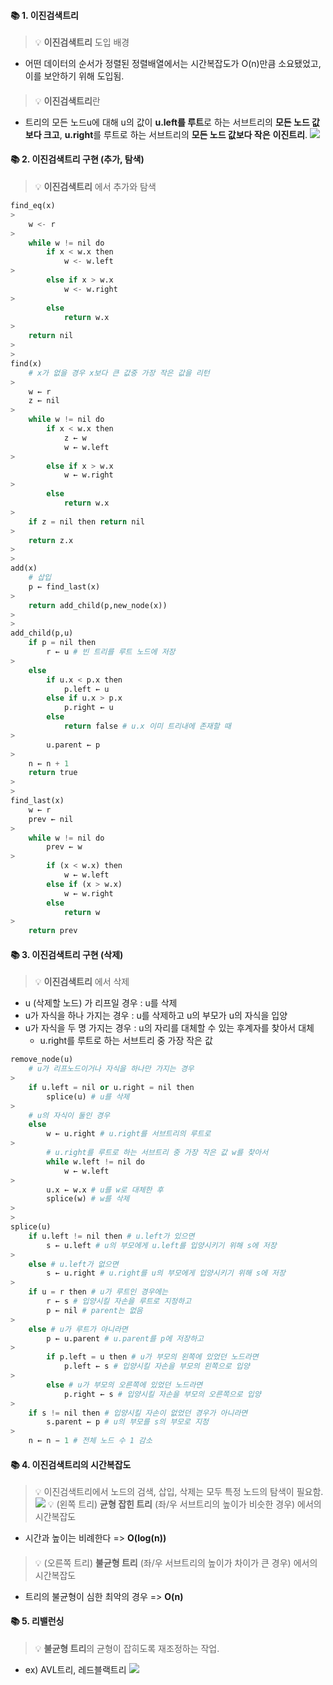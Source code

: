 #### 📚 1. 이진검색트리
> 💡 **이진검색트리** 도입 배경
* 어떤 데이터의 순서가 정렬된 정렬배열에서는 시간복잡도가 O(n)만큼 소요됐었고, 이를 보안하기 위해 도입됨.
####
> 💡 **이진검색트리**란
* 트리의 모든 노드u에 대해 u의 값이 **u.left를 루트**로 하는 서브트리의 **모든 노드 값보다 크고**, **u.right**를 루트로 하는 서브트리의 **모든 노드 값보다 작은** **이진트리**.
![](https://velog.velcdn.com/images/codudals98/post/a4e550b5-0a77-4b48-9254-61943719644f/image.png)
####

#### 📚 2. 이진검색트리 구현 (추가, 탐색)
> 💡 **이진검색트리** 에서 추가와 탐색
```py
find_eq(x)
>
	w <- r
>    
    while w != nil do
    	if x < w.x then
        	w <- w.left
>            
		else if x > w.x
        	w <- w.right
>            
		else 
        	return w.x
>
	return nil            
>
>
find(x)
	# x가 없을 경우 x보다 큰 값중 가장 작은 값을 리턴
>	
    w ← r
	z ← nil
>
	while w != nil do
		if x < w.x then
			z ← w
			w ← w.left
>            
		else if x > w.x
			w ← w.right
>            
		else
			return w.x
>            
	if z = nil then return nil
>	
    return z.x
>
>
add(x)
	# 삽입
	p ← find_last(x)
>    
	return add_child(p,new_node(x))
>  
>
add_child(p,u)
	if p = nil then
		r ← u # 빈 트리를 루트 노드에 저장
>        
	else
		if u.x < p.x then
			p.left ← u
		else if u.x > p.x
			p.right ← u
		else
			return false # u.x 이미 트리내에 존재할 때
>            
		u.parent ← p
>        
	n ← n + 1
    return true
>
>
find_last(x)
	w ← r
	prev ← nil
>    
	while w != nil do
		prev ← w
>        
		if (x < w.x) then
			w ← w.left
		else if (x > w.x)
			w ← w.right
		else
			return w
>            
	return prev
```
####

#### 📚 3. 이진검색트리 구현 (삭제)
> 💡 **이진검색트리** 에서 삭제
* u (삭제할 노드) 가 리프일 경우 : u를 삭제
* u가 자식을 하나 가지는 경우 : u를 삭제하고 u의 부모가 u의 자식을 입양
* u가 자식을 두 명 가지는 경우 : u의 자리를 대체할 수 있는 후계자를 찾아서 대체
    * u.right를 루트로 하는 서브트리 중 가장 작은 값
```py
remove_node(u)
	# u가 리프노드이거나 자식을 하나만 가지는 경우
>    
	if u.left = nil or u.right = nil then
		splice(u) # u를 삭제
>        
	# u의 자식이 둘인 경우
	else
		w ← u.right # u.right를 서브트리의 루트로
>        
		# u.right를 루트로 하는 서브트리 중 가장 작은 값 w를 찾아서
		while w.left != nil do
			w ← w.left
>            
		u.x ← w.x # u를 w로 대체한 후
		splice(w) # w를 삭제
>
>
splice(u)
	if u.left != nil then # u.left가 있으면
		s ← u.left # u의 부모에게 u.left를 입양시키기 위해 s에 저장
>        
	else # u.left가 없으면
		s ← u.right # u.right를 u의 부모에게 입양시키기 위해 s에 저장
>        
	if u = r then # u가 루트인 경우에는
		r ← s # 입양시킬 자손을 루트로 지정하고
		p ← nil # parent는 없음
>        
	else # u가 루트가 아니라면
		p ← u.parent # u.parent를 p에 저장하고
>        
		if p.left = u then # u가 부모의 왼쪽에 있었던 노드라면
			p.left ← s # 입양시킬 자손을 부모의 왼쪽으로 입양
>            
		else # u가 부모의 오른쪽에 있었던 노드라면
			p.right ← s # 입양시킬 자손을 부모의 오른쪽으로 입양
>            
	if s != nil then # 입양시킬 자손이 없었던 경우가 아니라면
		s.parent ← p # u의 부모를 s의 부모로 지정
>        
	n ← n − 1 # 전체 노드 수 1 감소
```
####

#### 📚 4. 이진검색트리의 시간복잡도
> 💡 이진검색트리에서 노드의 검색, 삽입, 삭제는 모두 특정 노드의 탐색이 필요함.
![](https://velog.velcdn.com/images/codudals98/post/ca50dda6-50d3-42d3-aefc-815a42f485c6/image.png)
💡 (왼쪽 트리) **균형 잡힌 트리** (좌/우 서브트리의 높이가 비슷한 경우) 에서의 시간복잡도
* 시간과 높이는 비례한다 => **O(log(n))**
####
> 💡 (오른쪽 트리) **불균형 트리** (좌/우 서브트리의 높이가 차이가 큰 경우) 에서의 시간복잡도
* 트리의 불균형이 심한 최악의 경우 => **O(n)**

#### 📚 5. 리밸런싱
> 💡 **불균형 트리**의 균형이 잡히도록 재조정하는 작업.
* ex) AVL트리, 레드블랙트리
![](https://velog.velcdn.com/images/codudals98/post/72ac54a5-821e-402e-84cd-575f5ceeb1ed/image.png)
####
    
